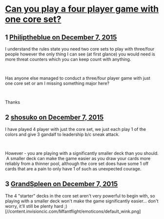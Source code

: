 # [Can you play a four player game with one core set?](https://community.fantasyflightgames.com/topic/195216-can-you-play-a-four-player-game-with-one-core-set/)

## 1 [Philiptheblue on December 7, 2015](https://community.fantasyflightgames.com/topic/195216-can-you-play-a-four-player-game-with-one-core-set/?do=findComment&comment=1922816)

I understand the rules state you need two core sets to play with three/four people however the only thing I can see (at first glance) you would need is more threat counters which you can keep count with anything.

 

Has anyone else managed to conduct a three/four player game with just one core set or am I missing something major here?

 

Thanks

## 2 [shosuko on December 7, 2015](https://community.fantasyflightgames.com/topic/195216-can-you-play-a-four-player-game-with-one-core-set/?do=findComment&comment=1922851)

I have played 4 player with just the core set, we just each play 1 of the colors and give 3 gandalf to leadership b/c sneak attack.

 

However - you are playing with a significantly smaller deck than you should.  A smaller deck can make the game easier as you draw your cards more reliably from a thinner pool, although the core set does have some 1 off cards that are a pain to only have 1 of such as unexpected courage.

## 3 [GrandSpleen on December 7, 2015](https://community.fantasyflightgames.com/topic/195216-can-you-play-a-four-player-game-with-one-core-set/?do=findComment&comment=1922855)

The 4 "starter" decks in the core set aren't very powerful to begin with, so playing with a smaller deck won't make the game significantly easier... don't worry, it'll still be plenty hard ;) [//content.invisioncic.com/Mfantflight/emoticons/default_wink.png]

